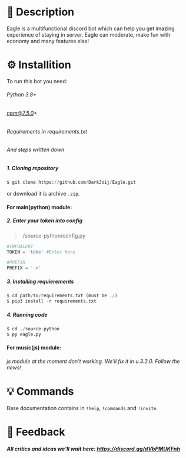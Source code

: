 # 🦅 Description
Eagle is a multifunctional discord bot which can help you get imazing experience of staying in server. Eagle can moderate, make fun with economy and many features else!

# ⚙️ Installition
To run this bot you need:
###### Python 3.8+
###### npm@7.5.0+
###### Requirements in requirements.txt
###### And steps written down
##### 1. Cloning repository
```py
$ git clone https://github.com/DarkJoij/Eagle.git
```
or download it is archive `.zip`.

#### For main(python) module:
##### 2. Enter your token into config
> ./source-python/config.py
```py
#INFOALERT
TOKEN = 'toke' #Enter here

#PREFIX
PREFIX = '->'
```

##### 3. Installing requierements
```py
$ cd path/to/requirements.txt (must be ./)
$ pip3 install -r requirements.txt
```

##### 4. Running code
```py
$ cd ./source-python
$ py eagle.py
```

#### For music(js) module:
###### js module at the moment don't working. We'll fix it in u.3.2.0. Follow the news!

# 💡 Commands
Base documentation contains in `!help`, `!commands` and `!invite`.

# 🔄 Feedback 
##### All critics and ideas we'll wait here: https://discord.gg/dVbPMUKFnh
